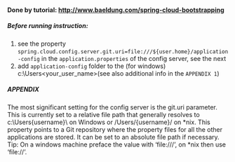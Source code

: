 #### Done by tutorial: http://www.baeldung.com/spring-cloud-bootstrapping

##### Before running instruction:
1. see the property `spring.cloud.config.server.git.uri=file:///${user.home}/application-config` in the `application.properties` of the config server, see the next
2. add `application-config` folder to the (for windows) c:\Users\<your_user_name>\(see also additional info in the `APPENDIX 1`)

##### APPENDIX
The most significant setting for the config server is the git.uri parameter. </b>
 This is currently set to a relative file path that generally resolves to c:\Users\{username}\ on Windows or /Users/{username}/ on *nix. </b>
 This property points to a Git repository where the property files for all the other applications are stored. </b>
 It can be set to an absolute file path if necessary. </b>
 </b>
Tip: On a windows machine preface the value with ‘file:///’, on *nix then use ‘file://’. </b>
